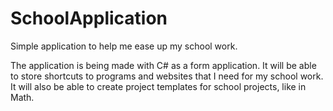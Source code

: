 # SchoolApplication
Simple application to help me ease up my school work.

The application is being made with C# as a form application.
It will be able to store shortcuts to programs and websites that I need for my school work.
It will also be able to create project templates for school projects, like in Math.

